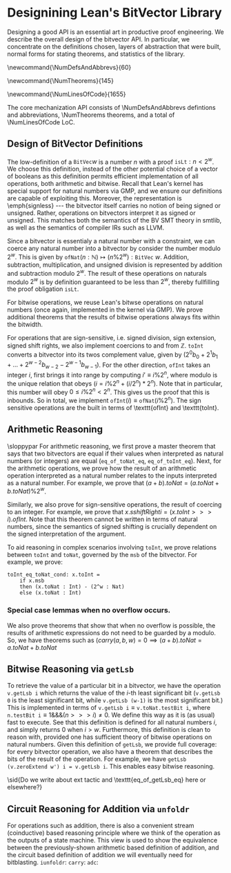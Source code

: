 # Designining Lean's BitVector Library

Designing a good API is an essential art in productive proof engineering.
We describe the overall design of the bitvector API.
In particular, we concentrate on the definitions chosen, layers of abstraction that were built,
normal forms for stating theorems, and statistics of the library.

<!---
$ lean4/lean4/src/Init/Data/BitVec $ grep -E "^(def|abbrev|protected def|private def) " *.lean | wc -l -->
\newcommand{\NumDefsAndAbbrevs}{60}
<!---
lean4/lean4/src/Init/Data/BitVec $ grep -E "^(theorem|private theorem) " *.lean | wc -l
-->
\newcommand{\NumTheorems}{145}

<!---
lean4/lean4/src/Init/Data/BitVec $ cloc . 
-->
\newcommand{\NumLinesOfCode}{1655}

The core mechanization API consists of \NumDefsAndAbbrevs defintions and abbreviations, \NumTheorems theorems, and a total of \NumLinesOfCode LoC. 

## Design of BitVector Definitions

The low-definition of a $\texttt{BitVec} w$ is a number $n$ with a proof $\texttt{isLt} : n < 2^w$.
We choose this definition, instead of the other potential choice of a vector of booleans as this definition permits efficient implementation of all operations, both arithmetic and bitwise. Recall that Lean's kernel has special support for natural numbers via GMP, and we ensure our definitions are capable of exploiting this.
Moreover, the representation is \emph{signless} --- the bitvector itself carries no notion of being signed or unsigned.
Rather, operations on bitvectors interpret it as signed or unsigned.
This matches both the semantics of the BV SMT theory in smtlib,
as well as the semantics of compiler IRs such as LLVM.


Since a bitvector is essentialy a natural number with a constraint, we can coerce any natural number
into a bitvector by consider the number modulo $2^w$.
This is given by $\texttt{ofNat} (n :  \mathbb N) \mapsto (n \% 2^w) : \texttt{BitVec}~w$.
Addition, subtraction, multiplication, and unsigned division is represented by addition and subtraction modulo $2^w$.
The result of these operations on naturals modulo $2^w$ is by definition guaranteed to be less than $2^w$,
thereby fullfilling the proof obligation `isLt`.


For bitwise operations, we reuse Lean's bitwse operations on natural numbers (once again, implemented in the kernel via GMP). We prove additional theorems that the results of bitwise operations always fits within the bitwidth.

For operations that are sign-sensitive, i.e. signed division, sign extension, signed shift rights,
we also implement coercions to and from $\mathbb Z$. `toInt` converts a bitvector into its twos
complement value, given by $(2^0 b_0 + 2^1 b_1 + \dots + 2^{w-2} b_{w-2} - 2^{w-1} b_{w-1})$.
For the other direction, `ofInt` takes an integer $i$, first brings it into range by computing $i' \equiv i \% 2^n$, where modulo is the unique relation that obeys $(i = i \% 2^n + (i / 2^n) * 2^n)$. Note that in particular,
this number will obey $0 \leq i \% 2^n < 2^n$.
This gives us the proof that this is inbounds. So in total, we implement $\texttt{ofInt}(i) \equiv \texttt{ofNat} (i \% 2^n)$. The sign sensitive operations are the built in terms of \texttt{ofInt} and \texttt{toInt}.

## Arithmetic Reasoning

\sloppypar
For arithmetic reasoning, we first prove a master theorem that says that two bitvectors are equal if their values when interpreted as natural numbers (or integers) are equal (`eq_of_toNat_eq`, `eq_of_toInt_eq`).
Next, for the arithmetic operations, we prove how the result of an arithmetic operation interpreted
as a natural number relates to the inputs interpreted as a natural number. For example, we prove that
$(a + b).toNat = (a.toNat + b.toNat) \% 2^w$.

Similarly, we also prove for sign-sensitive operations, the result of coercing to an integer.
For example, we prove that $x.sshiftRight i = (x.toInt >>> i).ofInt$.
Note that this theorem cannot be written in terms of natural numbers,
since the semantics of signed shifting is crucially dependent on the signed interpretation of the argument.

To aid reasoning in complex scenarios involving `toInt`,
we prove relations between `toInt` and `toNat`, governed by the `msb` of the bitvector.
For example, we prove:

<!-- TODO: move this into a large figure with all the key theorems. -->
```
toInt_eq_toNat_cond: x.toInt =
	if x.msb
	then (x.toNat : Int) - (2^w : Nat)
	else (x.toNat : Int)
```

### Special case lemmas when no overflow occurs.

We also prove theorems that show that when no overflow is possible, the results of arithmetic expressions
do not need to be guarded by a modulo. So, we have theorems such as $(carry(a, b, w) = 0 \implies (a + b).toNat = a.toNat + b.toNat$

## Bitwise Reasoning via `getLsb`

To retrieve the value of a particular bit in a bitvector, we have the operation `v.getLsb i` which returns the value of the $i$-th least significant bit (`v.getLsb 0` is the least significant bit, while `v.getLsb (w-1)` is the most significant bit.)
This is implemented in terms of $\texttt{v.getLsb i} \equiv \texttt{v.toNat.testBit i}$,
where $\texttt{n.testBit i} \equiv 1 \&\&\& (n >>> i) \neq 0$.
We define this way as it is (as usual) fast to execute.
See that this definition is defined for all natural numbers $i$, and simply returns $0$ when $i > w$.
Furthermore, this definition is clean to reason with, provided one has sufficient theory of bitwise operations on natural numbers.
Given this definition of `getLsb`, we provide full coverage: for every bitvector operation,
we also have a theorem that describes the bits of the result of the operation.
For example, we have `getLsb (v.zeroExtend w') i = v.getLsb i`.
This enables easy bitwise reasoning.

\sid{Do we write about ext tactic and \texttt{eq\_of\_getLsb\_eq} here or elsewhere?}

## Circuit Reasoning for Addition via `unfoldr`

For operations such as addition, there is also a convenient stream (coinductive) based reasoning
principle where we think of the operation as the outputs of a state machine.
This view is used to show the equivalence between the previously-shown arithmetic based definition of addition,
and the circuit based definition of addition we will eventually need for bitblasting.
`iunfoldr`:
`carry`:
`adc`:

